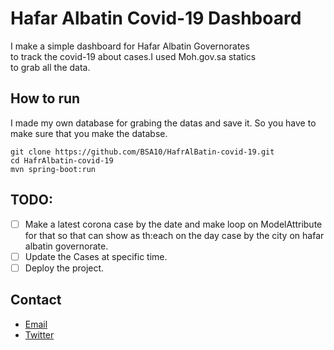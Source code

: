 
# **Hafar Albatin Covid-19 Dashboard**

I make a simple dashboard for Hafar Albatin Governorates<br>
to track the covid-19 about cases.I used Moh.gov.sa statics<br>
to grab all the data.

## How to run
I made my own database for grabing the datas and save it.
So you have to make sure that you make the databse.
```
git clone https://github.com/BSA10/HafrAlBatin-covid-19.git
cd HafrAlbatin-covid-19
mvn spring-boot:run
```

## TODO:

- [ ] Make a latest corona case by the date and make loop on ModelAttribute for that so that can show as th:each on the day case by the city on hafar albatin governorate.         
- [ ] Update the Cases at specific time.
- [ ] Deploy the project.

## Contact
* [Email](mailto:so-ld@hotmail.com)
* [Twitter](https://www.twitter.com/xp187)


